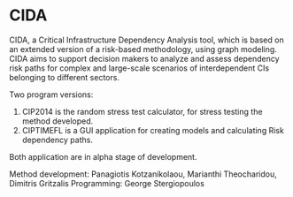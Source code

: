 CIDA
====

CIDA, a Critical Infrastructure Dependency Analysis tool, which is based on an extended version of a risk-based methodology, using graph modeling. CIDA aims to support decision makers to analyze and assess dependency risk paths for complex and large-scale scenarios of interdependent CIs belonging to different sectors.

Two program versions:

1. CIP2014 is the random stress test calculator, for stress testing the method developed.
2. CIPTIMEFL is a GUI application for creating models and calculating Risk dependency paths.

Both application are in alpha stage of development.

Method development: Panagiotis Kotzanikolaou, Marianthi Theocharidou, Dimitris Gritzalis
Programming: George Stergiopoulos
